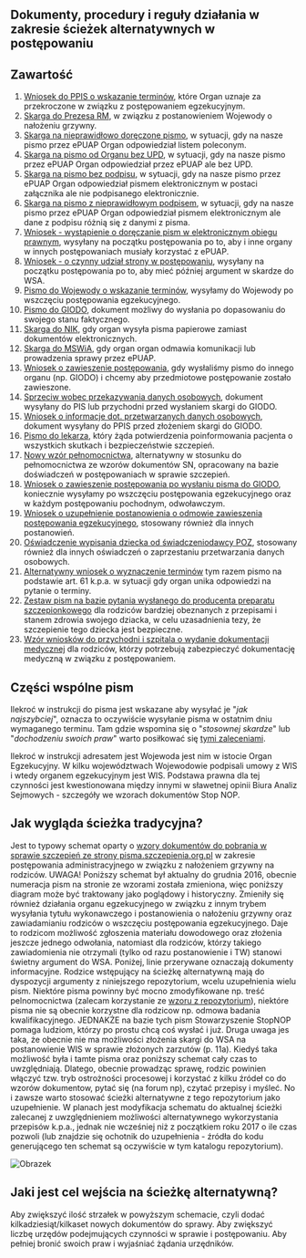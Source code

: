 ## Dokumenty, procedury i reguły działania w zakresie ścieżek alternatywnych w postępowaniu

## Zawartość

1. [Wniosek do PPIS o wskazanie terminów](https://github.com/szanitani/szczepienia/blob/master/Sciezki%20alternatywne/wniosek%20o%20podanie%20terminow.md), które Organ uznaje za przekroczone w związku z postępowaniem egzekucyjnym.
2. [Skarga do Prezesa RM](https://github.com/szanitani/szczepienia/blob/master/Sciezki%20alternatywne/skarga%20na%20wojewode.md), w związku z postanowieniem Wojewody o nałożeniu grzywny.
3. [Skarga na nieprawidłowo doręczone pismo](https://github.com/szanitani/szczepienia/blob/master/Sciezki%20alternatywne/skarga%20na%20nieprawidlowe%20doreczenie.md), w sytuacji, gdy na nasze pismo przez ePUAP Organ odpowiedział listem poleconym.
4. [Skarga na pismo od Organu bez UPD](https://github.com/szanitani/szczepienia/blob/master/Sciezki%20alternatywne/skarga%20na%20pismo%20bez%20upd.md), w sytuacji, gdy na nasze pismo przez ePUAP Organ odpowiedział przez ePUAP ale bez UPD.
5. [Skarga na pismo bez podpisu](https://github.com/szanitani/szczepienia/blob/master/Sciezki%20alternatywne/skarga%20na%20pismo%20bez%20podpisu.md), w sytuacji, gdy na nasze pismo przez ePUAP Organ odpowiedział pismem elektronicznym w postaci załącznika ale nie podpisanego elektronicznie.
6. [Skarga na pismo z nieprawidłowym podpisem](https://github.com/szanitani/szczepienia/blob/master/Sciezki%20alternatywne/skarga%20na%20pismo%20z%20nieprawidlowym%20podpisem.md), w sytuacji, gdy na nasze pismo przez ePUAP Organ odpowiedział pismem elektronicznym ale dane z podpisu różnią się z danymi z pisma.
7. [Wniosek - wystąpienie o doręczanie pism w elektronicznym obiegu prawnym](https://github.com/szanitani/szczepienia/blob/master/Sciezki%20alternatywne/wniosek%20wystapienie%20o%20doreczenie.md), wysyłany na początku postępowania po to, aby i inne organy w innych postępowaniach musiały korzystać z ePUAP.
8. [Wniosek - o czynny udział strony w postępowaniu](https://github.com/szanitani/szczepienia/blob/master/Sciezki%20alternatywne/wniosek%20o%20czynny%20udzial.md), wysyłany na początku postępowania po to, aby mieć później argument w skardze do WSA.
9. [Pismo do Wojewody o wskazanie terminów](https://github.com/szanitani/szczepienia/blob/master/Sciezki%20alternatywne/pismo%20do%20wojewody%20terminy.md), wysyłamy do Wojewody po wszczęciu postępowania egzekucyjnego.
10. [Pismo do GIODO](https://github.com/szanitani/szczepienia/blob/master/Sciezki%20alternatywne/pismo%20do%20giodo.md), dokument możliwy do wysłania po dopasowaniu do swojego stanu faktycznego.
11. [Skarga do NIK](https://github.com/szanitani/szczepienia/blob/master/Sciezki%20alternatywne/skarga%20do%20nik.md), gdy organ wysyła pisma papierowe zamiast dokumentów elektronicznych.
12. [Skarga do MSWiA](https://github.com/szanitani/szczepienia/blob/master/Sciezki%20alternatywne/skarga%20na%20odmowe%20ePUAP.md), gdy organ organ odmawia komunikacji lub prowadzenia sprawy przez ePUAP.
13. [Wniosek o zawieszenie postępowania](https://github.com/szanitani/szczepienia/blob/master/Sciezki%20alternatywne/wniosek%20o%20zawieszenie.md), gdy wysłaliśmy pismo do innego organu (np. GIODO) i chcemy aby przedmiotowe postępowanie zostało zawieszone.
14. [Sprzeciw wobec przekazywania danych osobowych](https://github.com/szanitani/szczepienia/blob/master/Sciezki%20alternatywne/sprzeciw%20dane%20osobowe.md), dokument wysyłany do PIS lub przychodni przed wysłaniem skargi do GIODO.
15. [Wniosek o informacje dot. przetwarzanych danych osobowych](https://github.com/szanitani/szczepienia/blob/master/Sciezki%20alternatywne/wniosek_dane_osobowe.md), dokument wysyłany do PPIS przed złożeniem skargi do GIODO. 
16. [Pismo do lekarza](https://github.com/szanitani/szczepienia/blob/master/Sciezki%20alternatywne/pismo_przychodnia_01.md),  który żąda potwierdzenia poinformowania pacjenta o wszystkich skutkach i bezpieczeństwie szczepień. 
17. [Nowy wzór pełnomocnictwa](https://github.com/szanitani/szczepienia/blob/master/Sciezki%20alternatywne/pelnomocnictwo.md),  alternatywny w stosunku do pełnomocnictwa ze wzorów dokumentów SN, opracowany na bazie doświadczeń w postępowaniach w sprawie szczepień. 
18. [Wniosek o zawieszenie postępowania po wysłaniu pisma do GIODO](https://github.com/szanitani/szczepienia/blob/master/Sciezki%20alternatywne/wniosek_zawieszenie.md),  koniecznie wysyłamy po wszczęciu postępowania egzekucyjnego oraz w każdym postępowaniu pochodnym, odwoławczym.
19. [Wniosek o uzupełnienie postanowienia o odmowie zawieszenia postępowania egzekucyjnego](https://github.com/szanitani/szczepienia/blob/master/Sciezki%20alternatywne/wniosek_uzupelnienie.md), stosowany również dla innych postanowień.
20. [Oświadczenie wypisania dziecka od świadczeniodawcy POZ](https://github.com/szanitani/szczepienia/blob/master/Sciezki%20alternatywne/pismo_oswiadczenie_poz.md), stosowany również dla innych oświadczeń o zaprzestaniu przetwarzania danych osobowych.
21. [Alternatywny wniosek o wyznaczenie terminów](https://github.com/szanitani/szczepienia/blob/master/Sciezki%20alternatywne/wniosek%20o%20wyznaczenie%20terminow.md) tym razem pismo na podstawie art. 61 k.p.a. w sytuacji gdy organ unika odpowiedzi na pytanie o terminy.
22. [Zestaw pism na bazie pytania wysłanego do producenta preparatu szczepionkowego](https://github.com/szanitani/szczepienia/blob/master/Sciezki%20alternatywne/pisma_producent.md) dla rodziców bardziej obeznanych z przepisami i stanem zdrowia swojego dziacka, w celu uzasadnienia tezy, że szczepienie tego dziecka jest bezpieczne.
22. [Wzór wniosków do przychodni i szpitala o wydanie dokumentacji medycznej](https://github.com/szanitani/szczepienia/blob/master/Sciezki%20alternatywne/wniosek_o_wydanie_dokumentacji_medycznej.md) dla rodziców, którzy potrzebują zabezpieczyć dokumentację medyczną w związku z postępowaniem.

## Części wspólne pism
Ilekroć w instrukcji do pisma jest wskazane aby wysyłać je "*jak najszybciej*", oznacza to oczywiście wysyłanie pisma w ostatnim dniu wymaganego terminu. Tam gdzie wspomina się o "*stosownej skardze*" lub "*dochodzeniu swoich praw*" warto posiłkować się [tymi zaleceniami](http://forumprawne.org/prawo-administracyjne/301849-jak-pisac-skuteczne-pisma-do-urzedu-poradnik.html).

Ilekroć w instrukcji adresatem jest Wojewoda jest nim w istocie Organ Egzekucyjny. W kilku województwach Wojewodowie podpisali umowy z WIS i wtedy organem egzekucyjnym jest WIS. Podstawa prawna dla tej czynności jest kwestionowana między innymi w sławetnej opinii Biura Analiz Sejmowych - szczegóły we wzorach dokumentów Stop NOP.

## Jak wygląda ścieżka tradycyjna?
Jest to typowy schemat oparty o [wzory dokumentów do pobrania w sprawie szczepień ze strony pisma.szczepienia.org.pl](http://www.pisma.szczepienia.org.pl/wzory-pism.html) w zakresie postępowania administracyjnego w związku z nałożeniem grzywny na rodziców. UWAGA! Poniższy schemat był aktualny do grudnia 2016, obecnie numeracja pism na stronie ze wzorami została zmieniona, więc poniższy diagram może być traktowany jako poglądowy i historyczny. Zmieniły się również działania organu egzekucyjnego w związku z innym trybem wysyłania tytułu wykonawczego i postanowienia o nałożeniu grzywny oraz zawiadamianiu rodziców o wszczęciu postępowania egzekucyjnego. Daje to rodzicom możliwość zgłoszenia materiału dowodowego oraz złożenia jeszcze jednego odwołania, natomiast dla rodziców, którzy takiego zawiadomienia nie otrzymali (tylko od razu postanowienie i TW) stanowi świetny argument do WSA. Poniżej, linie przerywane oznaczają dokumenty informacyjne. Rodzice wstępujący na ścieżkę alternatywną mają do dyspozycji argumenty z niniejszego repozytorium, wcelu uzupełnienia wielu pism. Niektóre pisma powinny być mocno zmodyfikowane np. treść pelnomocnictwa (zalecam korzystanie ze [wzoru z repozytorium](https://github.com/szanitani/szczepienia/blob/master/Sciezki%20alternatywne/pelnomocnictwo.md)), niektóre pisma nie są obecnie korzystne dla rodzicow np. odmowa badania kwalifikacyjnego. JEDNAKŻE na bazie tych pism Stowarzyszenie StopNOP pomaga ludziom, którzy po prostu chcą coś wysłać i już. Druga uwaga jes taka, że obecnie nie ma możliwości złożenia skargi do WSA na postanowienie WIS w sprawie złożonych zarzutów (p. 11a). Kiedyś taka możliwość była i tamte pisma oraz poniższy schemat cały czas to uwzględniają. Dlatego, obecnie prowadząc sprawę, rodzic powinien włączyć tzw. tryb ostrożności procesowej i korzystać z kilku źródeł co do wzorów dokumentow, pytać się (na forum np), czytać przepisy i myśleć. No i zawsze warto stosować ścieżki alternatywne z tego repozytorium jako uzupełnienie. W planach jest modyfikacja schematu do aktualnej ścieżki zalecanej z uwzględnieniem możliwości alternatywnego wykorzystania przepisów k.p.a., jednak nie wcześniej niż z początkiem roku 2017 o ile czas pozwoli (lub znajdzie się ochotnik do uzupełnienia - źródła do kodu generującego ten schemat są oczywiście w tym katalogu repozytorium).

![Obrazek](https://github.com/szanitani/szczepienia/raw/master/Sciezki%20alternatywne/sciezka_wg_wzorow.png)

## Jaki jest cel wejścia na ścieżkę alternatywną?
Aby zwiększyć ilość strzałek w powyższym schemacie, czyli dodać kilkadziesiąt/kilkaset nowych dokumentów do sprawy. Aby zwiększyć liczbę urzędów podejmujących czynności w sprawie i postępowaniu. Aby pełniej bronić swoich praw i wyjaśniać żądania urzędników.
